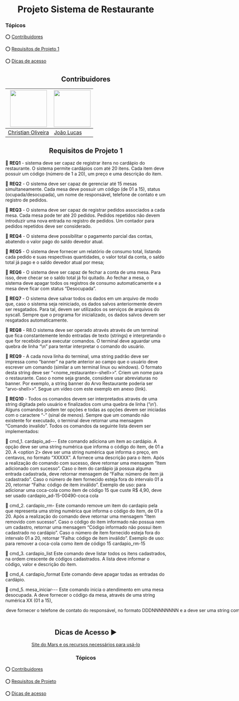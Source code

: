 <div  align="center">
    
 # Projeto Sistema de Restaurante
    
<div  align="left">

### Tópicos

:o: [Contribuidores](#contribuidores)

:o: [Requisitos de Projeto 1](#requisitos-de-projeto-1)

:o: [Dicas de acesso](#dicas-de-acesso-arrow_forward)

</div>

## Contribuidores

| [<img src="https://avatars.githubusercontent.com/u/116025325?v=4" width=115>](https://github.com/christiandoramo)    | [<img src="https://avatars.githubusercontent.com/u/65697819?v=4" width=115>](https://github.com/https://github.com/lukajlp) |
| ---------------------------------------------------------------------------------------------------------------------| --------------------------------------------------------------------------------------------------------------------------- |
| [Christian Oliveira](https://github.com/christiandoramo)                                                             |                               [João Lucas](https://github.com/https://github.com/lukajlp)                                   |


## Requisitos de Projeto 1

<div  align="left">

:pushpin: **REQ1** - sistema deve ser capaz de registrar itens no cardápio do restaurante. O sistema
permite cardápios com até 20 itens. Cada item deve possuir um código (número de 1 a
20), um preço e uma descrição do item.

:pushpin: **REQ2** - O sistema deve ser capaz de gerenciar até 15 mesas simultaneamente. Cada mesa
deve possuir um código (de 01 a 15), status (ocupada/desocupada), um nome de
responsável, telefone de contato e um registro de pedidos.

:pushpin: **REQ3** - O sistema deve ser capaz de registrar pedidos associados a cada mesa. Cada mesa
pode ter até 20 pedidos. Pedidos repetidos não devem introduzir uma nova entrada no
registro de pedidos. Um contador para pedidos repetidos deve ser considerado.

:pushpin: **REQ4** - O sistema deve possibilitar o pagamento parcial das contas, abatendo o valor pago do
saldo devedor atual.

:pushpin: **REQ5** - O sistema deve fornecer um relatório de consumo total, listando cada pedido e suas
respectivas quantidades, o valor total da conta, o saldo total já pago e o saldo devedor
atual por mesa;

:pushpin: **REQ6** - O sistema deve ser capaz de fechar a conta de uma mesa. Para isso, deve checar se o
saldo total já foi quitado. Ao fechar a mesa, o sistema deve apagar todos os registros de
consumo automaticamente e a mesa deve ficar com status “Desocupada”.

:pushpin: **REQ7** - O sistema deve salvar todos os dados em um arquivo de modo que, caso o sistema seja
reiniciado, os dados salvos anteriormente devem ser resgatados. Para tal, devem ser
utilizados os serviços de arquivos do syscall. Sempre que o programa for inicializado,
os dados salvos devem ser resgatados automaticamente.

:pushpin: **REQ8** - R8.O sistema deve ser operado através através de um terminal que fica constantemente
lendo entradas de texto (strings) e interpretando o que for recebido para executar
comandos. O terminal deve aguardar uma quebra de linha “\n” para tentar interpretar o
comando do usuário.

:pushpin: **REQ9** - A cada nova linha do terminal, uma string padrão deve ser impressa como “banner” na
parte anterior ao campo que o usuário deve escrever um comando (similar a um
terminal linux ou windows). O formato desta string deve ser
“<nome_restaurante>-shell>>“. Criem um nome para o restaurante. Caso o nome seja
grande, considere usar abreviaturas no banner. Por exemplo, a string banner do Arvo
Restaurante poderia ser “arvo-shell>>“. Segue um vídeo com este exemplo em anexo
(link).

:pushpin: **REQ10** - Todos os comandos devem ser interpretados através de uma string digitada pelo
usuário e finalizados com uma quebra de linha (‘\n’). Alguns comandos podem ter
opções e todas as opções devem ser iniciadas com o caractere “-” (sinal de menos).
Sempre que um comando não existente for executado, o terminal deve retornar uma
mensagem “Comando invalido”. Todos os comandos da seguinte lista devem ser
implementados:

:pushpin: cmd_1. cardapio_ad-<option1>-<option2>-<option3>
Este comando adiciona um item ao cardápio. A opção <option1> deve ser uma
string numérica que informa o código do item, de 01 a 20. A <option 2> deve ser
uma string numérica que informa o preço, em centavos, no formato “XXXXX”. A
<option3> fornece uma descrição para o item. Após a realização do comando
com sucesso, deve retornar uma mensagem “Item adicionado com sucesso”.
Caso o item do cardápio já possua alguma entrada cadastrada, deve retornar
mensagem de “Falha: número de item já cadastrado”. Caso o número de item
fornecido esteja fora do intervalo 01 a 20, retornar “Falha: código de item
inválido”.
Exemplo de uso: para adicionar uma coca-cola como item de código 15 que
custe R$ 4,90, deve ser usado
cardapio_ad-15-00490-coca cola

:pushpin: cmd_2. cardapio_rm-<option1>
Este comando remove um item do cardapio pela <option1> que representa uma
string numérica que informa o código do item, de 01 a 20. Após a realização do
comando deve retornar uma mensagem “Item removido com sucesso”. Caso o
código do item informado não possua nem um cadastro, retornar uma
mensagem “Código informado não possui item cadastrado no cardápio”. Caso o
número de item fornecido esteja fora do intervalo 01 a 20, retornar “Falha: código
de item inválido”.
Exemplo de uso: para remover a coca-cola como item de código 15
cardapio_rm-15

:pushpin: cmd_3. cardapio_list
Este comando deve listar todos os itens cadastrados, na ordem crescente de
códigos cadastrados. A lista deve informar o código, valor e descrição do item.

:pushpin: cmd_4. cardapio_format
Este comando deve apagar todas as entradas do cardápio.

:pushpin: cmd_5. mesa_iniciar-<option1>-<option2>-<option3>
Este comando inicia o atendimento em uma mesa desocupada. A <option1>
deve fornecer o código da mesa, através de uma string numérica XX (01 a 15),
<option 2> deve fornecer o telefone de contato do responsável, no formato
DDDNNNNNNNN e a <option3> deve ser uma string com o nome do
responsável. Após a realização do comando, deve retornar uma mensagem
“Atendimento iniciado com sucesso”. Caso a mesa escolhida já esteja em
atendimento, retornar uma mensagem “Falha: mesa ocupada”. Caso o código da
mesa não seja de 01 a 15, retornar “Falha: mesa inexistente”.
Exemplo de uso: iniciar o serviço na mesa 9 para o cliente Jose Silva
mesa_iniciar-09-08198765432-Jose Silva

  :pushpin: cmd_6. mesa_ad_item-<option1>-<option2>
Este comando adiciona na conta da mesa especificada pela <option1> o item do
cardápio especificado pela <option2>. Após o comando, retornar “Item
adicionado com sucesso”. Caso a mesa especificada não exista, retornar “Falha:
mesa inexistente”. Caso a mesa especificada esteja desocupada, retornar
“Falha: mesa nao iniciou atendimento”. Caso o código do item não tenha sido
cadastrado no cardápio, retornar “Falha: item não cadastrado no cardápio”. Caso
o código do item seja invalido (fora de 01 a 20), retornar “Falha: codigo do item
invalido”.
Exemplo de uso: adicionar o item 10 do cardapio na mesa 9
mesa_ad_item-09-10

:pushpin: cmd_7. mesa_rm_item
Este comando remove da conta da mesa especificada pela <option1> o item do
cardápio especificado pela <option2>. Após o comando, retornar “Item removido
com sucesso”. Caso a mesa especificada não exista, retornar “Falha: mesa
inexistente”. Caso a mesa especificada esteja desocupada, retornar “Falha:
mesa nao iniciou atendimento”. Caso o item não conste no pedido da mesa,
retornar “Falha: item nao consta na conta”. Caso o código do item seja invalido
(fora de 01 a 20), retornar “Falha: codigo do item invalido”.
Exemplo de uso: remover o item 10 do cardapio na mesa 9
mesa_rm_item-09-10

:pushpin: cmd_8. mesa_format
Este comando deve colocar todas as mesas com status “desocupado”,
removendo todos os registros de cada mesa.

:pushpin: cmd_9. mesa_parcial-<option1>
Este comando deve fornecer um relatório de consumo atual, listando cada
pedido e suas respectivas quantidades, o valor total da conta, o saldo total já
pago e o saldo devedor atual por mesa;

:pushpin: cmd_10. mesa_pagar-<option1>-<option2>
Este comando realiza um pagamento parcial na conta da mesa especificada pela
<option1> do valor especificado pela string da <option2>, no formato XXXXXX
em centavos. Após o comando, retornar “Pagamento realizado com sucesso”.
Caso a mesa especificada não exista, retornar “Falha: mesa inexistente”. Caso a
mesa especificada esteja desocupada, retornar “Falha: mesa nao iniciou
atendimento”.

:pushpin: cmd_11. mesa_fechar-<option1>
Este comando deve fechar a mesa. Apenas deve permitir que a mesa seja
fechada caso o saldo devedor atual não seja maior do que zero. Após o
comando, deve retornar uma mensagem “Mesa fechada com sucesso” e a mesa
deve ficar com status “desocupada” e apagar os registros da conta anterior.
Caso a o código da mesa seja inválido (fora de 01 a 10), retornar “Falha: mesa
inexistente”. Caso ainda haja saldo devedor, retornar “Falha: saldo devedor
ainda não quitado. Valor restante: R$ XXXX,XX”, em que o valor restante deve
ser apresentado no formato indicado.

:pushpin: cmd_12. salvar
Deve salvar todas as informações registradas em um arquivo externo. Cabe aos
projetistas do grupo elaborar uma estrutura adequada para o formato do(s)
arquivo(s).

:pushpin: cmd_13. recarregar
Recarrega as informações salvas no arquivo externo na execução atual do
programa. Modificações não salvas serão perdidas e as informações salvas
anteriormente recuperadas.

:pushpin: cmd_14. formatar
Apaga todas as informações da execução atual do programa, deixando todos as
mesas e cardápios vazios. Este comando não deve salvar automaticamente no
arquivo externo, sendo necessário usar posteriormente o comando “salvar” para
registrar a formatação no arquivo externo

</div>

<br>

## Dicas de Acesso :arrow_forward:

<div  align="center">

[Site do Mars e os recursos necessários para usá-lo](http://courses.missouristate.edu/kenvollmar/mars/)

</div>

### Tópicos

<div  align="left">
    
:o: [Contribuidores](#contribuidores)

:o: [Requisitos de Projeto](#requisitos-de-projeto-1)

:o: [Dicas de acesso](#dicas-de-acesso-arrow_forward)

</div>

</div>
</div>
